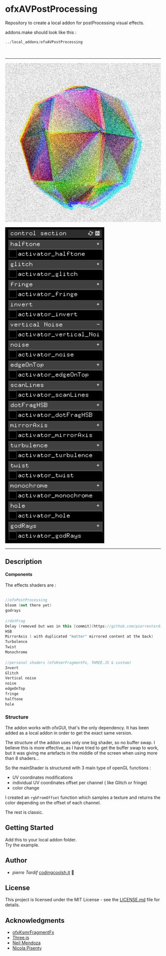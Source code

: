 # ofxAVPostProcessing

Repository to create a local addon for postProcessing visual effects.




addons.make should look like this :
``` cpp
../local_addons/ofxAVPostProcessing
```

</br>

- - - -

![.](assets/1.png)


![.](assets/controls.png)


- - - -

## Description

#### Components

The effects shaders are :
```cpp

//ofxPostProcessing
bloom (not there yet)
godrays

//dotFrag
Delay (removed but was in this [commit](https://github.com/pierrextardif/ofxAVPostProcessing/commit/d410ddca2bef8917a3ba58ce497674ad7c87da29) ( too heavy to use because of the 5 fbos))
HSB
MirrorAxis ( with duplicated "matter" mirrored content at the back)
Turbolence
Twist
Monochrome

//personal shaders (ofxKsmrFragmentFx, THREE.JS & custom)
Invert
Glitch
Vertical noise
noise
edgeOnTop
fringe
halftone
hole
```

### Structure
The addon works with ofxGUI, that's the only dependency. It has been added as a local addon in order to get the exact same version.

The structure of the addon uses only one big shader, so no buffer swap.
I believe this is more effective, as I have tried to get the buffer swap to work, but it was giving me artefacts in the middle of the screen when using more than 8 shaders...


So the mainShader is structured with 3 main type of openGL functions :

* UV coordinates modifications
* individual UV coordinates offset per channel ( like Glitch or fringe)
* color change

I created an ``` rgbFromOffset ``` function which samples a texture and returns the color depending on the offset of each channel.

The rest is classic.




## Getting Started

Add this to your local addon folder.
</br>
Try the example.

## Author

* _pierre Tardif_   [codingcoolsh.it](codingcoolsh.it)   :floppy_disk:

## License

This project is licensed under the MIT License - see the [LICENSE.md](./LICENSE) file for details.


## Acknowledgments

* [ofxKsmrFragmentFx](https://github.com/loveandsheep/ofxKsmrFragmentFx)
* [Three.js](https://threejs.org/)
* [Neil Mendoza](https://github.com/neilmendoza/ofxPostProcessing)
* [Nicola Pisenty](https://github.com/npisanti/ofxDotFrag)
